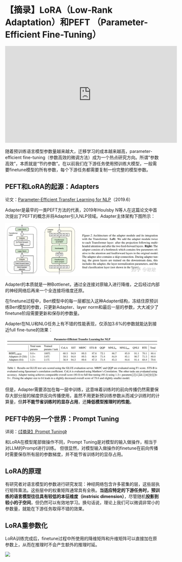 # 【摘录】LoRA（Low-Rank Adaptation）和PEFT （Parameter-Efficient Fine-Tuning）

<iframe width="560" height="315" src="https://www.youtube.com/embed/DhRoTONcyZE?si=C-7G97hajia6lYR3" title="YouTube video player" frameborder="0" allow="accelerometer; autoplay; clipboard-write; encrypted-media; gyroscope; picture-in-picture; web-share" referrerpolicy="strict-origin-when-cross-origin" allowfullscreen></iframe>

随着预训练语言模型参数量越来越大，迁移学习的成本越来越高，parameter-efficient fine-tuning（参数高效的微调方法）成为一个热点研究方向。所谓“参数高效”，本质就是“节约参数”。在以前我们在下游任务使用预训练大模型，一般需要finetune模型的所有参数，每个下游任务都需要复制一份完整的模型参数。

## PEFT和LoRA的起源：Adapters

论文：[Parameter-Efficient Transfer Learning for NLP](https://arxiv.org/abs/1902.00751)（2019.6）

Adapter是最早的一类PEFT方法的代表，2019年Houlsby N等人在这篇论文中首次提出了PEFT的概念并将Adapter引入NLP领域。Adapter主体架构下图所示：

![](i/v2-bafe467a7ec7be6c3190b8ac19a79c03_1440w.webp)

Adapter的本质就是一种Bottlenet，通过全连接对原输入进行降维，之后经过内部的神经网络后再来一个全连接将维度还原。

在finetune过程中，Bert模型中的每一层都加入这种Adapter结构，冻结住原预训练Bert模型的参数，只更新Adapter、layer norm和最后一层的参数，大大减少了finetune阶段需要更新和保存的参数量。

Adapter在NLU和NLG任务上有不错的性能表现，仅添加3.6%的参数就能达到接近full fine-tune的效果：

![](i/v2-9159d2c260c68490a38bdecb373921b4_1440w.webp)

但是，Adapter需要添加在每一层中训练，这意味着训练时的前向传播仍然需要保存大部分层的梯度供反向传播使用，虽然不用更新预训练参数从而减少训练时的计算量，但**并不能节省训练时的显存占用**，还**降低模型推理时的性能**。

## PEFT中的另一个世界：Prompt Tuning

详阅：[《【摘录】Prompt Tuning》](./PromptTuning.md)

和LoRA在模型尾部做操作不同，Prompt Tuning是对模型的输入做操作，相当于对LLM的Prompt进行训练。
但很显然，对模型输入做操作的finetune在前向传播时需要保存所有层的参数梯度，并不能节省训练时的显存占用。

## LoRA的原理

有研究者对语言模型的参数进行研究发现：神经网络包含许多密集的层，这些层执行矩阵乘法。这些层中的权重矩阵通常具有全秩。**当适应特定的下游任务时，预训练的语言模型往往具有较低的本征维度（instrisic dimension）**，尽管随机**投影到较小的子空间**，但仍然可以有效地学习。换句话说，理论上我们可以微调非常小的参数量，就能在下游任务取得不错的效果。

## LoRA重参数化

LoRA训练完成后，finetune过程中所使用的降维矩阵和升维矩阵可以直接加在原参数上，从而在推理时不会产生额外的推理时延。

![](i/lora-rep.gif)